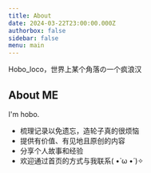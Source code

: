 ```yaml
---
title: About
date: 2024-03-22T23:00:00.000Z
authorbox: false
sidebar: false
menu: main
---
```


Hobo_loco，世界上某个角落の一个疯浪汉

## About ME

I'm hobo.

* 梳理记录以免遗忘，造轮子真的很烦恼
* 提供有价值、有见地且原创的内容
* 分享个人故事和经验
* 欢迎通过首页的方式与我联系( •̀ ω •́ )✧
